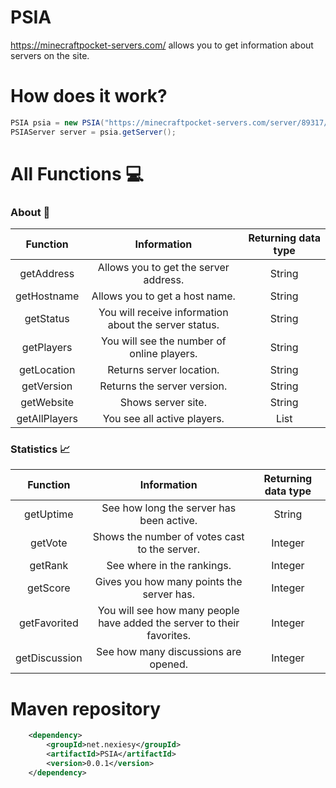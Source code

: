 # PSIA
https://minecraftpocket-servers.com/ allows you to get information about servers on the site.

# How does it work?

```java
PSIA psia = new PSIA("https://minecraftpocket-servers.com/server/89317/");
PSIAServer server = psia.getServer();
```

# All Functions 💻

### About 📖
| Function | Information | Returning data type |
|:-----------:|:----------:|:----------:|
| getAddress | Allows you to get the server address. | String |
| getHostname | Allows you to get a host name. | String |
| getStatus | You will receive information about the server status. | String |
| getPlayers | You will see the number of online players. | String |
| getLocation | Returns server location. | String |
| getVersion | Returns the server version. | String |
| getWebsite | Shows server site. | String |
| getAllPlayers | You see all active players. | List |

### Statistics 📈
| Function | Information | Returning data type |
|:-----------:|:----------:|:----------:|
| getUptime | See how long the server has been active. | String |
| getVote | Shows the number of votes cast to the server. | Integer |
| getRank | See where in the rankings. | Integer |
| getScore | Gives you how many points the server has. | Integer |
| getFavorited | You will see how many people have added the server to their favorites. | Integer |
| getDiscussion | See how many discussions are opened. | Integer |

# Maven repository


```xml
    <dependency>
        <groupId>net.nexiesy</groupId>
        <artifactId>PSIA</artifactId>
        <version>0.0.1</version>
    </dependency>
```
